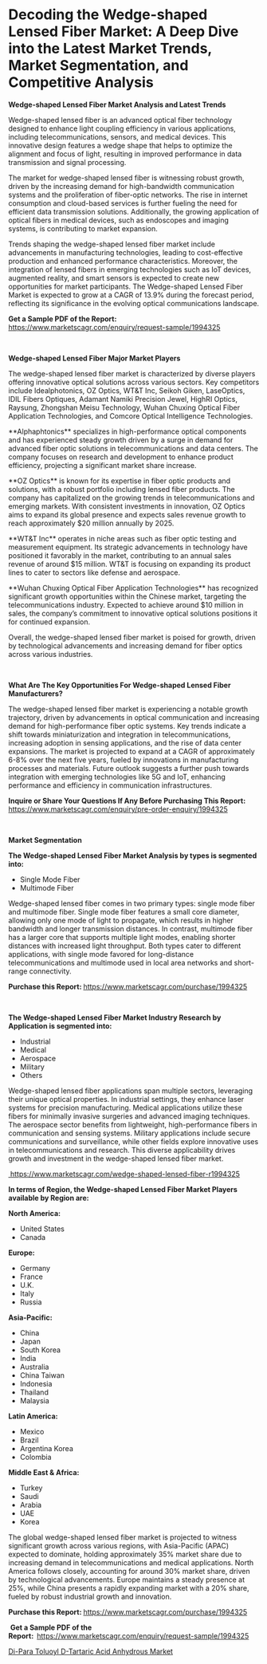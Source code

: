 <p><h1>Decoding the Wedge-shaped Lensed Fiber Market: A Deep Dive into the Latest Market Trends, Market Segmentation, and Competitive Analysis</h1></p><p><strong>Wedge-shaped Lensed Fiber Market Analysis and Latest Trends</strong></p>
<p><p>Wedge-shaped lensed fiber is an advanced optical fiber technology designed to enhance light coupling efficiency in various applications, including telecommunications, sensors, and medical devices. This innovative design features a wedge shape that helps to optimize the alignment and focus of light, resulting in improved performance in data transmission and signal processing.</p><p>The market for wedge-shaped lensed fiber is witnessing robust growth, driven by the increasing demand for high-bandwidth communication systems and the proliferation of fiber-optic networks. The rise in internet consumption and cloud-based services is further fueling the need for efficient data transmission solutions. Additionally, the growing application of optical fibers in medical devices, such as endoscopes and imaging systems, is contributing to market expansion.</p><p>Trends shaping the wedge-shaped lensed fiber market include advancements in manufacturing technologies, leading to cost-effective production and enhanced performance characteristics. Moreover, the integration of lensed fibers in emerging technologies such as IoT devices, augmented reality, and smart sensors is expected to create new opportunities for market participants. The Wedge-shaped Lensed Fiber Market is expected to grow at a CAGR of 13.9% during the forecast period, reflecting its significance in the evolving optical communications landscape.</p></p>
<p><strong>Get a Sample PDF of the Report:&nbsp;</strong> <a href="https://www.marketscagr.com/enquiry/request-sample/1994325?utm_campaign=1911&utm_medium=2&utm_source=Github&utm_content=ia&utm_term=05022025&utm_id=wedge-shaped-lensed-fiber">https://www.marketscagr.com/enquiry/request-sample/1994325</a></p>
<p>&nbsp;</p>
<p><strong>Wedge-shaped Lensed Fiber Major Market Players</strong></p>
<p><p>The wedge-shaped lensed fiber market is characterized by diverse players offering innovative optical solutions across various sectors. Key competitors include Idealphotonics, OZ Optics, WT&T Inc, Seikoh Giken, LaseOptics, IDIL Fibers Optiques, Adamant Namiki Precision Jewel, HighRI Optics, Raysung, Zhongshan Meisu Technology, Wuhan Chuxing Optical Fiber Application Technologies, and Comcore Optical Intelligence Technologies.</p><p>**Alphaphtonics** specializes in high-performance optical components and has experienced steady growth driven by a surge in demand for advanced fiber optic solutions in telecommunications and data centers. The company focuses on research and development to enhance product efficiency, projecting a significant market share increase.</p><p>**OZ Optics** is known for its expertise in fiber optic products and solutions, with a robust portfolio including lensed fiber products. The company has capitalized on the growing trends in telecommunications and emerging markets. With consistent investments in innovation, OZ Optics aims to expand its global presence and expects sales revenue growth to reach approximately $20 million annually by 2025.</p><p>**WT&T Inc** operates in niche areas such as fiber optic testing and measurement equipment. Its strategic advancements in technology have positioned it favorably in the market, contributing to an annual sales revenue of around $15 million. WT&T is focusing on expanding its product lines to cater to sectors like defense and aerospace.</p><p>**Wuhan Chuxing Optical Fiber Application Technologies** has recognized significant growth opportunities within the Chinese market, targeting the telecommunications industry. Expected to achieve around $10 million in sales, the company’s commitment to innovative optical solutions positions it for continued expansion.</p><p>Overall, the wedge-shaped lensed fiber market is poised for growth, driven by technological advancements and increasing demand for fiber optics across various industries.</p></p>
<p>&nbsp;</p>
<p><strong>What Are The Key Opportunities For Wedge-shaped Lensed Fiber Manufacturers?</strong></p>
<p><p>The wedge-shaped lensed fiber market is experiencing a notable growth trajectory, driven by advancements in optical communication and increasing demand for high-performance fiber optic systems. Key trends indicate a shift towards miniaturization and integration in telecommunications, increasing adoption in sensing applications, and the rise of data center expansions. The market is projected to expand at a CAGR of approximately 6-8% over the next five years, fueled by innovations in manufacturing processes and materials. Future outlook suggests a further push towards integration with emerging technologies like 5G and IoT, enhancing performance and efficiency in communication infrastructures.</p></p>
<p><strong>Inquire or Share Your Questions If Any Before Purchasing This Report:</strong> <a href="https://www.marketscagr.com/enquiry/pre-order-enquiry/1994325?utm_campaign=1911&utm_medium=2&utm_source=Github&utm_content=ia&utm_term=05022025&utm_id=wedge-shaped-lensed-fiber">https://www.marketscagr.com/enquiry/pre-order-enquiry/1994325</a></p>
<p>&nbsp;</p>
<p><strong>Market Segmentation</strong></p>
<p><strong>The Wedge-shaped Lensed Fiber Market Analysis by types is segmented into:</strong></p>
<p><ul><li>Single Mode Fiber</li><li>Multimode Fiber</li></ul></p>
<p><p>Wedge-shaped lensed fiber comes in two primary types: single mode fiber and multimode fiber. Single mode fiber features a small core diameter, allowing only one mode of light to propagate, which results in higher bandwidth and longer transmission distances. In contrast, multimode fiber has a larger core that supports multiple light modes, enabling shorter distances with increased light throughput. Both types cater to different applications, with single mode favored for long-distance telecommunications and multimode used in local area networks and short-range connectivity.</p></p>
<p><strong>Purchase this Report:&nbsp;</strong><a href="https://www.marketscagr.com/purchase/1994325?utm_campaign=1911&utm_medium=2&utm_source=Github&utm_content=ia&utm_term=05022025&utm_id=wedge-shaped-lensed-fiber">https://www.marketscagr.com/purchase/1994325</a></p>
<p>&nbsp;</p>
<p><strong>The Wedge-shaped Lensed Fiber Market Industry Research by Application is segmented into:</strong></p>
<p><ul><li>Industrial</li><li>Medical</li><li>Aerospace</li><li>Military</li><li>Others</li></ul></p>
<p><p>Wedge-shaped lensed fiber applications span multiple sectors, leveraging their unique optical properties. In industrial settings, they enhance laser systems for precision manufacturing. Medical applications utilize these fibers for minimally invasive surgeries and advanced imaging techniques. The aerospace sector benefits from lightweight, high-performance fibers in communication and sensing systems. Military applications include secure communications and surveillance, while other fields explore innovative uses in telecommunications and research. This diverse applicability drives growth and investment in the wedge-shaped lensed fiber market.</p></p>
<p><a href="https://www.marketscagr.com/wedge-shaped-lensed-fiber-r1994325?utm_campaign=1911&utm_medium=2&utm_source=Github&utm_content=ia&utm_term=05022025&utm_id=wedge-shaped-lensed-fiber">&nbsp;https://www.marketscagr.com/wedge-shaped-lensed-fiber-r1994325</a></p>
<p><strong>In terms of Region, the Wedge-shaped Lensed Fiber Market Players available by Region are:</strong></p>
<p>
    <p> <strong> North America: </strong>
        <ul>
            <li>United States</li>
            <li>Canada</li>
        </ul>
        </p> 
    <p> <strong> Europe: </strong>
        <ul>
            <li>Germany</li>
            <li>France</li>
            <li>U.K.</li>
            <li>Italy</li>
            <li>Russia</li>
        </ul>
        </p> 
    <p> <strong> Asia-Pacific: </strong>
        <ul>
            <li>China</li>
            <li>Japan</li>
            <li>South Korea</li>
            <li>India</li>
            <li>Australia</li>
            <li>China Taiwan</li>
            <li>Indonesia</li>
            <li>Thailand</li>
            <li>Malaysia</li>
        </ul>
        </p> 
    <p> <strong> Latin America: </strong>
        <ul>
            <li>Mexico</li>
            <li>Brazil</li>
            <li>Argentina Korea</li>
            <li>Colombia</li>
        </ul>
        </p> 
    <p> <strong> Middle East & Africa: </strong>
        <ul>
            <li>Turkey</li>
            <li>Saudi</li>
            <li>Arabia</li>
            <li>UAE</li>
            <li>Korea</li>
        </ul>
    </p>
    </p>
<p><p>The global wedge-shaped lensed fiber market is projected to witness significant growth across various regions, with Asia-Pacific (APAC) expected to dominate, holding approximately 35% market share due to increasing demand in telecommunications and medical applications. North America follows closely, accounting for around 30% market share, driven by technological advancements. Europe maintains a steady presence at 25%, while China presents a rapidly expanding market with a 20% share, fueled by robust industrial growth and innovation.</p></p>
<p><strong>Purchase this Report: </strong><a href="https://www.marketscagr.com/purchase/1994325?utm_campaign=1911&utm_medium=2&utm_source=Github&utm_content=ia&utm_term=05022025&utm_id=wedge-shaped-lensed-fiber">https://www.marketscagr.com/purchase/1994325</a></p>
<p>&nbsp;<strong>Get a Sample PDF of the Report:&nbsp;&nbsp;</strong><a href="https://www.marketscagr.com/enquiry/request-sample/1994325?utm_campaign=1911&utm_medium=2&utm_source=Github&utm_content=ia&utm_term=05022025&utm_id=wedge-shaped-lensed-fiber">https://www.marketscagr.com/enquiry/request-sample/1994325</a></p>
<p><strong></strong></p>
<p><p><a href="https://github.com/mauripalmi/Market-Research-Report-List-6/blob/main/di-para-toluoyl-d-tartaric-acid-anhydrous-market.md?utm_campaign=1911&utm_medium=2&utm_source=Github&utm_content=ia&utm_term=05022025&utm_id=wedge-shaped-lensed-fiber">Di-Para Toluoyl D-Tartaric Acid Anhydrous Market</a></p></p>